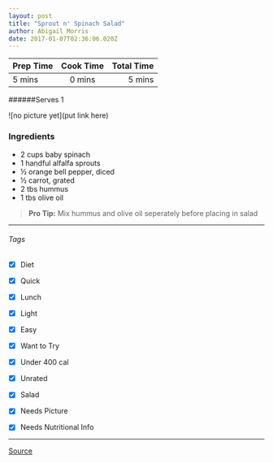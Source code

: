 ```yaml
---
layout: post
title: "Sprout n' Spinach Salad"
author: Abigail Morris
date: 2017-01-07T02:36:06.020Z
---
```


| Prep Time  | Cook Time    | Total Time  |
| ---------- |:------------:| -----------:|
| 5 mins    | 0 mins      | 5 mins     |


######Serves 1

![no picture yet](put link here)

### Ingredients

* 2 cups baby spinach
* 1 handful alfalfa sprouts
* ½ orange bell pepper, diced
* ½ carrot, grated
* 2 tbs hummus
* 1 tbs olive oil

> **Pro Tip:** Mix hummus and olive oil seperately before placing in salad

---

###### Tags
- [x] Diet
- [x] Quick
- [x] Lunch
- [x] Light
- [x] Easy
- [x] Want to Try
- [x] Under 400 cal
- [x] Unrated
- [x] Salad
- [x] Needs Picture
- [x] Needs Nutritional Info


---

[Source](http://greatist.com/health/35-quick-and-healthy-low-calorie-lunches)


